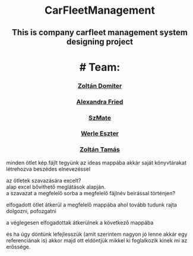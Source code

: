 <h1 align="center"> CarFleetManagement </h1>
<h2 align="center">This is company carfleet management system designing project</h2>

<h1 align="center"># Team:</h1>

<p>
  <h3 align="center"><a href="https://github.com/zdomiter">Zoltán Domiter</a></h3>
  <h3 align="center"><a href="https://github.com/AlexaF89">Alexandra Fried</a></h3>
  <h3 align="center"><a href="https://github.com/whzfake96">SzMate</a></h3>
  <h3 align="center"><a href="https://github.com/Wwester">Werle Eszter</a></h3>
  <h3 align="center"><a href="https://github.com/CymarOnCreel">Zoltán Tamás</a></h3>
</p>


minden ötlet kép.fájlt tegyünk az ideas mappába akkár saját könyvtárakat létrehozva beszédes elnevezéssel<br>

az ötletek szavazására excelt?<br>
alap excel bővithető meglátások alapján.<br>
a szavazat a megfelelő sorba a megfelelő fájlnév beirással történjen?<br>

elfogadott ötlet átkerül a megfelelő mappába ahol tovább tudunk rajta dolgozni, pofozgatni<br>

a véglegesen elfogadottak átkerülnek a következő mappába<br>

és ha úgy döntünk lefejlesszük (amit szerintem nagyon jó lenne akkár egy referenciának is) akkor  majd ott eldöntjük mikkel ki foglalkozik kinek mi az erőssége.

